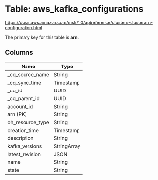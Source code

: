 # Table: aws_kafka_configurations

https://docs.aws.amazon.com/msk/1.0/apireference/clusters-clusterarn-configuration.html

The primary key for this table is **arn**.



## Columns
| Name          | Type          |
| ------------- | ------------- |
|_cq_source_name|String|
|_cq_sync_time|Timestamp|
|_cq_id|UUID|
|_cq_parent_id|UUID|
|account_id|String|
|arn (PK)|String|
|oh_resource_type|String|
|creation_time|Timestamp|
|description|String|
|kafka_versions|StringArray|
|latest_revision|JSON|
|name|String|
|state|String|